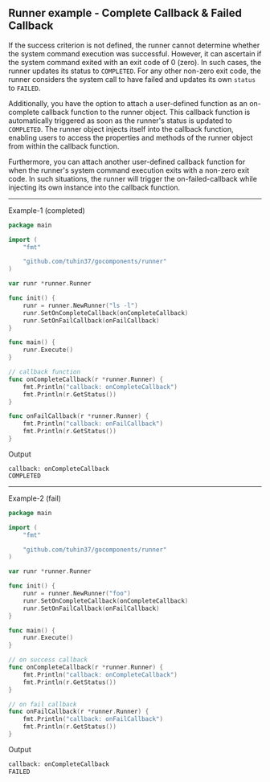 ## Runner example - Complete Callback & Failed Callback

If the success criterion is not defined, the runner cannot determine whether the system command execution was successful. However, it can ascertain if the system command exited with an exit code of 0 (zero). In such cases, the runner updates its status to `COMPLETED`. For any other non-zero exit code, the runner considers the system call to have failed and updates its own `status` to `FAILED`.

Additionally, you have the option to attach a user-defined function as an on-complete callback function to the runner object. This callback function is automatically triggered as soon as the runner's status is updated to `COMPLETED`. The runner object injects itself into the callback function, enabling users to access the properties and methods of the runner object from within the callback function.

Furthermore, you can attach another user-defined callback function for when the runner's system command execution exits with a non-zero exit code. In such situations, the runner will trigger the on-failed-callback while injecting its own instance into the callback function.

---

Example-1 (completed)

```go
package main

import (
    "fmt"

    "github.com/tuhin37/gocomponents/runner"
)

var runr *runner.Runner

func init() {
    runr = runner.NewRunner("ls -l")
    runr.SetOnCompleteCallback(onCompleteCallback)
    runr.SetOnFailCallback(onFailCallback)
}

func main() {
    runr.Execute()
}

// callback function
func onCompleteCallback(r *runner.Runner) {
    fmt.Println("callback: onCompleteCallback")
    fmt.Println(r.GetStatus())
}

func onFailCallback(r *runner.Runner) {
    fmt.Println("callback: onFailCallback")
    fmt.Println(r.GetStatus())
}
```

Output

```shell
callback: onCompleteCallback
COMPLETED
```

---

Example-2 (fail)

```go
package main

import (
    "fmt"

    "github.com/tuhin37/gocomponents/runner"
)

var runr *runner.Runner

func init() {
    runr = runner.NewRunner("foo")
    runr.SetOnCompleteCallback(onCompleteCallback)
    runr.SetOnFailCallback(onFailCallback)
}

func main() {
    runr.Execute()
}

// on success callback
func onCompleteCallback(r *runner.Runner) {
    fmt.Println("callback: onCompleteCallback")
    fmt.Println(r.GetStatus())
}

// on fail callback
func onFailCallback(r *runner.Runner) {
    fmt.Println("callback: onFailCallback")
    fmt.Println(r.GetStatus())
}
```

Output

```sh
callback: onCompleteCallback
FAILED
```
